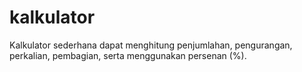 # kalkulator

Kalkulator sederhana dapat menghitung penjumlahan, pengurangan, perkalian, pembagian, serta menggunakan persenan (%).
